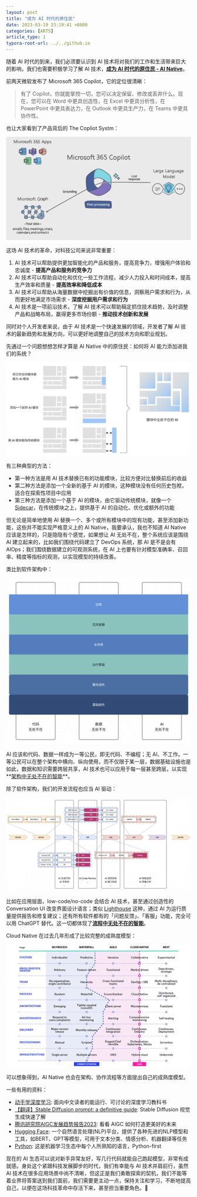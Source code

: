 ```yaml
---
layout: post
title: "成为 AI 时代的原住民"
date: 2023-03-19 23:19:41 +0800
categories: [ARTS]
article_type: 1
typora-root-url: ../../github.io
---
```


随着 AI 时代的到来，我们必须要认识到 AI 技术将对我们的工作和生活带来巨大的影响，我们也需要积极学习了解 AI 技术，**<u>成为 AI 时代的原住民 - AI Native</u>**。

前两天微软发布了 Microsoft 365 Copilot，它的定位很清晰：

> 有了 Copilot，你就能掌控一切，您可以决定保留、修改或丢弃什么。现在，您可以在 Word 中更具创造性，在 Excel 中更具分析性，在 PowerPoint 中更具表达力，在 Outlook 中更具生产力，在 Teams 中更具协作性。

也让大家看到了产品背后的 The Copliot Systm：

![](/assets/img/194-1.png)

这场 AI 技术的革命，对科技公司来说非常重要：

1. AI 技术可以帮助提供更加智能化的产品和服务，提高竞争力，增强用户体验和忠诚度 - **提高产品和服务的竞争力**
2. AI 技术可以帮助自动化和优化一些工作流程，减少人力投入和时间成本，提高生产效率和质量 - **提高效率和降低成本**
3. AI 技术可以帮助从海量数据中挖掘出有价值的信息，洞察用户需求和行为，从而更好地满足市场需求 - **深度挖掘用户需求和行为**
4. AI 技术是一项前沿技术，了解 AI 技术可以帮助稿定抓住技术趋势，及时调整产品和战略布局，赢得更多市场份额 - **推动技术创新和发展**

同时对个人开发者来说，由于 AI 技术是一个快速发展的领域，开发者了解 AI 技术的最新趋势和发展方向，可以更好地调整自己的技术方向和职业规划。

先通过一个问题想想怎样才算是 AI Native 中的原住民：如何将 AI 能力添加进我们的系统？

![](/assets/img/194-2.png)

有三种典型的方法：

- 第一种方法是用 AI 技术替换已有的功能模块，比较方便对比替换前后的收益
- 第二种方法是添加一个全新的基于 AI 的模块，这种模块没有任何历史包袱，适合在探索性项目中应用
- 第三种方法是添加一个基于 AI 的模块，由它驱动传统模块，就像一个 [Sidecar](https://blog.devgenius.io/sidecar-and-service-mesh-101-134d342bdad9)，在传统模块之上，提供基于 AI 的自动化、优化或额外的功能

但无论是简单地使用 AI 替换一个、多个或所有模块中的现有功能，甚至添加新功能，这些并不能实现严格意义上的 AI Native，我要承认，我也不知道 AI Native 应该是怎样的，只是隐隐有个感觉，如果想让 AI 无处不在，整个系统应该是围绕 AI 建立起来的，比如我们围绕代码建立了 DevOps 系统，那 AI 是不是会有 AIOps；我们围绕数据建立的可观测系统，在 AI 上也要有针对模型准确率、召回率、精度等指标的观测，以实现模型的持续改善。

类比到软件架构中：

![](/assets/img/194-3.png)

AI 应该和代码、数据一样成为一等公民，即无代码、不编程；无 AI、不工作。一等公民可以在整个架构中横向、纵向使用，而不仅限于某一层，数据基础设施也是如此，数据和知识需要跨层共享，AI 技术也可以应用于每一层甚至跨层，以实现**<u>架构中无处不在的智能</u>**。

除了软件架构，我们的开发流程也应当 AI 驱动：

![](/assets/img/194-4.png)

比如在应用层面，low-code/no-code 会结合 AI 技术，甚至通过创造性的 Conversation UI 改变界面设计语言；类似 [Lighthouse](https://developer.chrome.com/docs/lighthouse/overview/) 这种，通过 AI 为运行质量提供报告和修复建议；还有所有软件都有的「问题反馈」、「客服」功能，完全可以用 ChatGPT 替代。这一切都体现了<u>**流程中无处不在的智能**</u>。

Cloud Native 在过去几年形成了比较完整的成熟度模型：

![](/assets/img/194-5.jpeg)

可以想象得到，AI Native 也会在架构、协作流程等方面提出自己的成熟度模型。

一些有用的资料：

- [动手学深度学习](https://zh.d2l.ai/): 面向中文读者的能运行、可讨论的深度学习教科书
- [【翻译】Stable Diffusion prompt: a definitive guide](https://zhuanlan.zhihu.com/p/611479852): Stable Diffusion 视觉生成快速了解 
- [腾讯研究院AIGC发展趋势报告2023](https://docs.qq.com/pdf/DSkp1UWp0ZEFFeG5p): 看看 AIGC 如何打造更美好的未来
- [Hugging Face](https://huggingface.co/): 一个自然语言处理(NLP)平台，提供了各种先进的NLP模型和工具，如BERT、GPT等模型，可用于文本分类、情感分析、机器翻译等任务
- [Python](https://www.python.org/): 这是机器学习生态中每个人所熟知的语言，Python-first

现在的 AI 生态可以说对新手异常友好，写几行代码就能自己跑起模型，非常有成就感。身处这个紧跟科技发展脚步的时代，我们有幸能与 AI 技术并肩前行，虽然 AI 技术在很多应用场景中尚不清晰，但这正是我们勇敢探索的契机，我们不能等着业界将答案送到我们面前，我们需要更主动一点，保持关注和学习，不断地提高自己，以便在这场科技革命中存活下来，甚至担当重要角色。💪
